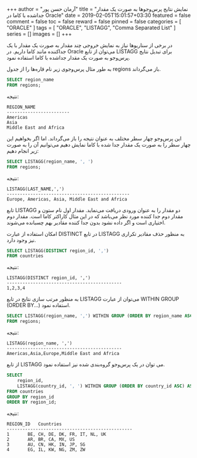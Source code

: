 +++
author = "آرمان حسن پور"
title = "نمایش نتایج پرس‌و‌جوها به صورت یک مقدار جداشده با کاما در Oracle"
date = 2019-02-05T15:01:57+03:30
featured = false
comment = false
toc = false
reward = false
pinned = false
categories = [
	"ORACLE"
]
tags = [
    "ORACLE", "LISTAGG", "Comma Separated List"
]
series = []
images = []
+++

در برخی از سناریوها نیاز به نمایش خروجی چند مقدار به صورت یک مقدار با یک جداکننده مانند کاما داریم. در Oracle می‌توان از تابع LISTAGG برای تبدیل نتایج پرس‌و‌جو به صورت یک مقدار جداشده با کاما استفاده نمود.
<!--more-->
به طور مثال پرس‌و‌جوی زیر نام قاره‌ها را از جدول regions باز می‌گرداند.
```sql
SELECT region_name
FROM regions;
```

نتیجه:
```text
REGION_NAME
------------------------
Americas                  
Asia                      
Middle East and Africa  
```

این پرس‌و‌جو چهار سطر مختلف به عنوان نتیجه را باز می‌گرداند. اما اگر بخواهیم این چهار سطر را به صورت یک مقدار جدا شده با کاما نمایش دهیم می‌توانیم آن را به صورت زیر انجام دهیم:
```sql
SELECT LISTAGG(region_name, ', ')
FROM regions;
```

نتیجه:
```text
LISTAGG(LAST_NAME,',') 
-----------------------------------------------
Europe, Americas, Asia, Middle East and Africa      
```

تابع LISTAGG دو مقدار را به عنوان ورودی دریافت می‌نماید. مقدار اول نام ستون و مقدار دوم جدا کننده مورد نظر می‌باشد که در این مثال کاراکتر کاما است. مقدار دوم اختیاری است و اگر داده نشود بدون جدا کننده مقادیر بهم چسبانده می‌شوند.

امکان استفاده از عبارت DISTINCT در تابع LISTAGG به منظور حذف مقادیر تکراری نیز وجود دارد.

```sql
SELECT LISTAGG(DISTINCT region_id, ',') 
FROM countries
```

نتیجه:
```text
LISTAGG(DISTINCT region_id, ',') 
--------------------------------------------
1,2,3,4
```

به منظور مرتب سازی نتایج در تابع LISTAGG می‌توان از عبارت WITHIN GROUP (ORDER BY...) استفاده نمود.

```sql
SELECT LISTAGG(region_name, ',') WITHIN GROUP (ORDER BY region_name ASC) 
FROM regions;
```

نتیجه:
```text
LISTAGG(region_name, ',')
--------------------------------------------
Americas,Asia,Europe,Middle East and Africa
```

از تابع LISTAGG می توان در یک پرس‌و‌جو گروه‌بندی شده نیز استفاده نمود.
```sql
SELECT 
    region_id,
    LISTAGG(country_id, ', ') WITHIN GROUP (ORDER BY country_id ASC) AS "Countries"
FROM countries
GROUP BY region_id
ORDER BY region_id;
```
نتیجه:

```text
REGION_ID	Countries 
------------------------------------------------
1		BE, CH, DE, DK, FR, IT, NL, UK    
2		AR, BR, CA, MX, US                
3		AU, CN, HK, IN, JP, SG            
4		EG, IL, KW, NG, ZM, ZW     
```	